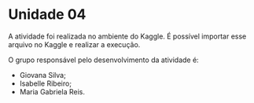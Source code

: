 # Unidade 04

A atividade foi realizada no ambiente do Kaggle. É possível importar esse arquivo no Kaggle e realizar a execução.

O grupo responsável pelo desenvolvimento da atividade é:

- Giovana Silva;
- Isabelle Ribeiro;
- Maria Gabriela Reis.
